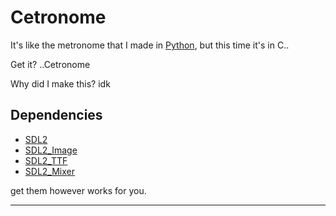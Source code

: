 # Cetronome

It's like the metronome that I made in [Python](https://github.com/joshnsolomon/metronome), but this time it's in C..

Get it? ..Cetronome

Why did I make this? idk

## Dependencies

- [SDL2](https://wiki.libsdl.org/SDL2/Installation) 
- [SDL2_Image](https://wiki.libsdl.org/SDL2_image/FrontPage)
- [SDL2_TTF](https://wiki.libsdl.org/SDL2_ttf/FrontPage)
- [SDL2_Mixer](https://wiki.libsdl.org/SDL2_mixer/FrontPage)



get them however works for you.

___
